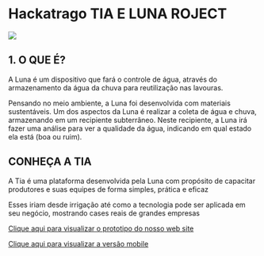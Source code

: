 <h1>Hackatrago TIA E LUNA ROJECT </h1>

<img src="https://cdn.discordapp.com/attachments/773372240686350356/1017865210490527854/hacktrago_a.png">

<h2>1. O QUE É? </h2>

<p>A Luna é um dispositivo que fará o 
controle de água, através do 
armazenamento da água da chuva 
para reutilização nas lavouras.</p>

<p>Pensando no meio ambiente, a Luna foi
desenvolvida com materiais sustentáveis. Um
dos aspectos da Luna é realizar a coleta de
água e chuva, armazenando em um recipiente
subterrâneo. Neste recipiente, a Luna irá fazer
uma análise para ver a qualidade da água,
indicando em qual estado ela está (boa ou
ruim).
</p>

<h2>CONHEÇA A TIA</h2>

<p>A Tia é uma plataforma desenvolvida
pela Luna com propósito de capacitar
produtores e suas equipes de forma
simples, prática e eficaz</p>

<p>Esses iriam desde irrigação até como a
tecnologia pode ser aplicada em seu
negócio, mostrando cases reais de
grandes empresas</p>

<a href= "https://www.figma.com/proto/sqW7KE69Qdtk2SBUwXIxWE/hacktrago-1.0?node-id=1%3A2&starting-point-node-id=1%3A2">Clique aqui para visualizar o prototipo do nosso web site</a>

<a href= "https://www.figma.com/proto/XwvLT2lb9N8mNmSYO3qTeX/hackatrago-mobbile?node-id=1%3A164&scaling=scale-down&page-id=0%3A1&starting-point-node-id=1%3A164">Clique aqui para visualizar a versão mobile</a>

